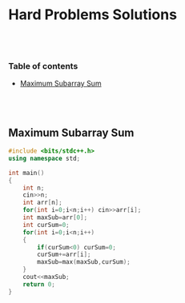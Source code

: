 # Hard Problems Solutions

<br><br>

### Table of contents
- [Maximum Subarray Sum](#maximum-subarray-sum)

<br><br>

## Maximum Subarray Sum
```cpp
#include <bits/stdc++.h>
using namespace std;

int main()
{
    int n;
    cin>>n;
    int arr[n];
    for(int i=0;i<n;i++) cin>>arr[i];
    int maxSub=arr[0];
    int curSum=0;
    for(int i=0;i<n;i++)
    {
    	if(curSum<0) curSum=0;
    	curSum+=arr[i];
    	maxSub=max(maxSub,curSum);
    }
    cout<<maxSub;
    return 0;
}
```